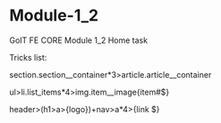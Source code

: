 # Module-1_2
GoIT FE CORE Module 1_2 Home task

Tricks list:

section.section__container*3>article.article__container

ul>li.list_items*4>img.item__image{item#$}

header>(h1>a>{logo})+nav>a*4>{link $}